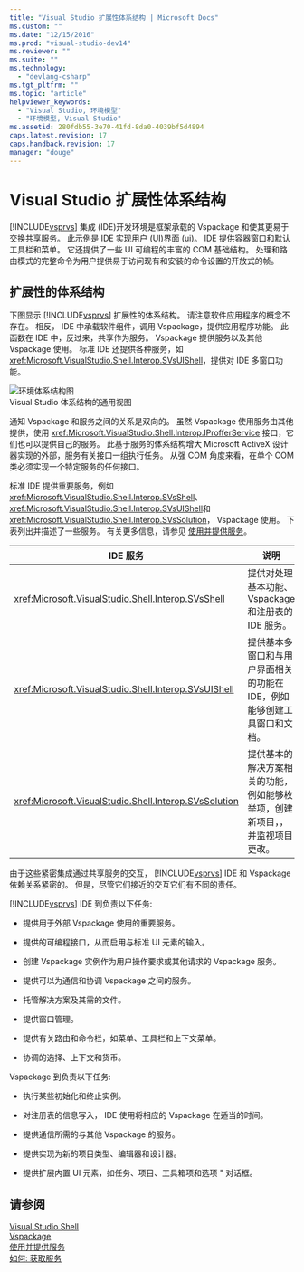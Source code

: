 ```yaml
---
title: "Visual Studio 扩展性体系结构 | Microsoft Docs"
ms.custom: ""
ms.date: "12/15/2016"
ms.prod: "visual-studio-dev14"
ms.reviewer: ""
ms.suite: ""
ms.technology: 
  - "devlang-csharp"
ms.tgt_pltfrm: ""
ms.topic: "article"
helpviewer_keywords: 
  - "Visual Studio, 环境模型"
  - "环境模型, Visual Studio"
ms.assetid: 280fdb55-3e70-41fd-8da0-4039bf5d4894
caps.latest.revision: 17
caps.handback.revision: 17
manager: "douge"
---
```

# Visual Studio 扩展性体系结构
[!INCLUDE[vsprvs](../code-quality/includes/vsprvs_md.md)] 集成 \(IDE\)开发环境是框架承载的 Vspackage 和使其更易于交换共享服务。  此示例是 IDE 实现用户 \(UI\)界面 \(ui\)。  IDE 提供容器窗口和默认工具栏和菜单。  它还提供了一些 UI 可编程的丰富的 COM 基础结构。  处理和路由模式的完整命令为用户提供易于访问现有和安装的命令设置的开放式的帧。  
  
## 扩展性的体系结构  
 下图显示 [!INCLUDE[vsprvs](../code-quality/includes/vsprvs_md.md)] 扩展性的体系结构。  请注意软件应用程序的概念不存在。  相反， IDE 中承载软件组件，调用 Vspackage，提供应用程序功能。  此函数在 IDE 中，反过来，共享作为服务。  Vspackage 提供服务以及其他 Vspackage 使用。  标准 IDE 还提供各种服务，如 <xref:Microsoft.VisualStudio.Shell.Interop.SVsUIShell>，提供对 IDE 多窗口功能。  
  
 ![环境体系结构图](../extensibility/internals/media/environment.png "environment")  
Visual Studio 体系结构的通用视图  
  
 通知 Vspackage 和服务之间的关系是双向的。  虽然 Vspackage 使用服务由其他提供，使用 <xref:Microsoft.VisualStudio.Shell.Interop.IProfferService> 接口，它们也可以提供自己的服务。  此基于服务的体系结构增大 Microsoft ActiveX 设计器实现的外部，服务有关接口一组执行任务。  从强 COM 角度来看，在单个 COM 类必须实现一个特定服务的任何接口。  
  
 标准 IDE 提供重要服务，例如 <xref:Microsoft.VisualStudio.Shell.Interop.SVsShell>、 <xref:Microsoft.VisualStudio.Shell.Interop.SVsUIShell>和 <xref:Microsoft.VisualStudio.Shell.Interop.SVsSolution>， Vspackage 使用。  下表列出并描述了一些服务。  有关更多信息，请参见 [使用并提供服务](../extensibility/using-and-providing-services.md)。  
  
|IDE 服务|说明|  
|------------|--------|  
|<xref:Microsoft.VisualStudio.Shell.Interop.SVsShell>|提供对处理基本功能、 Vspackage 和注册表的 IDE 服务。|  
|<xref:Microsoft.VisualStudio.Shell.Interop.SVsUIShell>|提供基本多窗口和与用户界面相关的功能在 IDE，例如能够创建工具窗口和文档。|  
|<xref:Microsoft.VisualStudio.Shell.Interop.SVsSolution>|提供基本的解决方案相关的功能，例如能够枚举项，创建新项目，，并监视项目更改。|  
  
 由于这些紧密集成通过共享服务的交互， [!INCLUDE[vsprvs](../code-quality/includes/vsprvs_md.md)] IDE 和 Vspackage 依赖关系紧密的。  但是，尽管它们接近的交互它们有不同的责任。  
  
 [!INCLUDE[vsprvs](../code-quality/includes/vsprvs_md.md)] IDE 到负责以下任务:  
  
-   提供用于外部 Vspackage 使用的重要服务。  
  
-   提供的可编程接口，从而启用与标准 UI 元素的输入。  
  
-   创建 Vspackage 实例作为用户操作要求或其他请求的 Vspackage 服务。  
  
-   提供可以为通信和协调 Vspackage 之间的服务。  
  
-   托管解决方案及其需的文件。  
  
-   提供窗口管理。  
  
-   提供有关路由和命令栏，如菜单、工具栏和上下文菜单。  
  
-   协调的选择、上下文和货币。  
  
 Vspackage 到负责以下任务:  
  
-   执行某些初始化和终止实例。  
  
-   对注册表的信息写入， IDE 使用将相应的 Vspackage 在适当的时间。  
  
-   提供通信所需的与其他 Vspackage 的服务。  
  
-   提供实现为新的项目类型、编辑器和设计器。  
  
-   提供扩展内置 UI 元素，如任务、项目、工具箱项和选项 " 对话框。  
  
## 请参阅  
 [Visual Studio Shell](../extensibility/internals/visual-studio-shell.md)   
 [Vspackage](../extensibility/internals/vspackages.md)   
 [使用并提供服务](../extensibility/using-and-providing-services.md)   
 [如何: 获取服务](../Topic/How%20to:%20Get%20a%20Service.md)